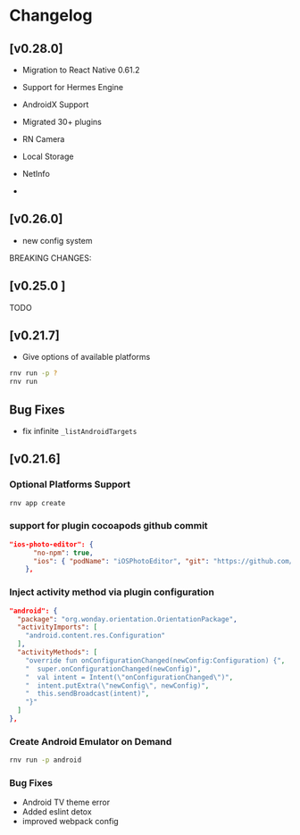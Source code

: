 # Changelog

## [v0.28.0]

- Migration to React Native 0.61.2
- Support for Hermes Engine
- AndroidX Support

- Migrated 30+ plugins

- RN Camera
- Local Storage
- NetInfo
-

## [v0.26.0]

- new config system

BREAKING CHANGES:



## [v0.25.0 ]

TODO


## [v0.21.7]

-   Give options of available platforms

```bash
rnv run -p ?
rnv run
```

## Bug Fixes

-   fix infinite `_listAndroidTargets`



## [v0.21.6]


### Optional Platforms Support

```bash
rnv app create
```

### support for plugin cocoapods github commit

```json
"ios-photo-editor": {
      "no-npm": true,
      "ios": { "podName": "iOSPhotoEditor", "git": "https://github.com/prscX/photo-editor", "commit": "fa8894c992dedb431d696eb43ac4cc4ba847b4b8" }
    },
```

### Inject activity method via plugin configuration

```json
"android": {
  "package": "org.wonday.orientation.OrientationPackage",
  "activityImports": [
    "android.content.res.Configuration"
  ],
  "activityMethods": [
    "override fun onConfigurationChanged(newConfig:Configuration) {",
    "  super.onConfigurationChanged(newConfig)",
    "  val intent = Intent(\"onConfigurationChanged\")",
    "  intent.putExtra(\"newConfig\", newConfig)",
    "  this.sendBroadcast(intent)",
    "}"
  ]
},
```

### Create Android Emulator on Demand

```bash
rnv run -p android
```

### Bug Fixes

-   Android TV theme error
-   Added eslint detox
-   improved webpack config
